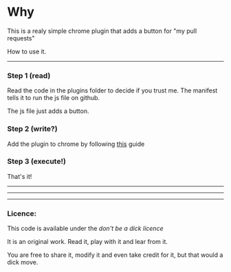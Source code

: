 # Why

This is a realy simple chrome plugin that adds a button for "my pull requests"

How to use it.

<hr>

### Step 1 (read)
Read the code in the plugins folder to decide if you trust me.
The manifest tells it to run the js file on github.

The js file just adds a button.



### Step 2 (write?)
Add the plugin to chrome by following [this](https://support.google.com/chrome_webstore/answer/2664769?hl=en) guide



### Step 3 (execute!)
That's it!

<hr>
<hr>
<hr>

### Licence:
This code is available under the _don't be a dick licence_

It is an original work. Read it, play with it and lear from it.

You are free to share it, modify it and even take credit for it, but that would a dick move.
